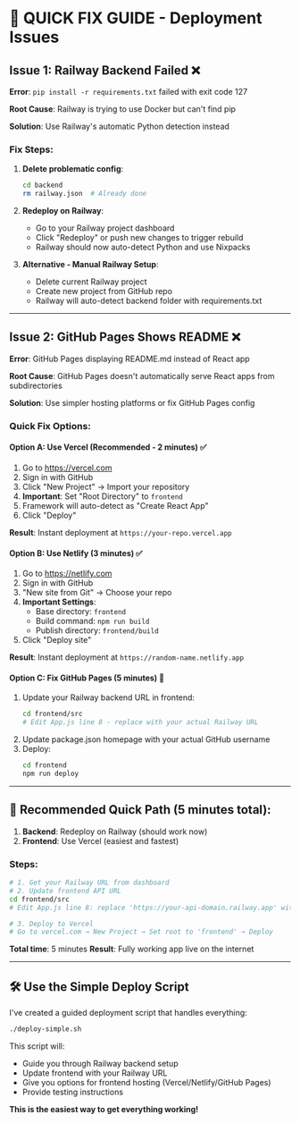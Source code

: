 # 🔧 QUICK FIX GUIDE - Deployment Issues

## Issue 1: Railway Backend Failed ❌

**Error**: `pip install -r requirements.txt` failed with exit code 127

**Root Cause**: Railway is trying to use Docker but can't find pip

**Solution**: Use Railway's automatic Python detection instead

### Fix Steps:
1. **Delete problematic config**:
   ```bash
   cd backend
   rm railway.json  # Already done
   ```

2. **Redeploy on Railway**:
   - Go to your Railway project dashboard
   - Click "Redeploy" or push new changes to trigger rebuild
   - Railway should now auto-detect Python and use Nixpacks

3. **Alternative - Manual Railway Setup**:
   - Delete current Railway project
   - Create new project from GitHub repo
   - Railway will auto-detect backend folder with requirements.txt

---

## Issue 2: GitHub Pages Shows README ❌

**Error**: GitHub Pages displaying README.md instead of React app

**Root Cause**: GitHub Pages doesn't automatically serve React apps from subdirectories

**Solution**: Use simpler hosting platforms or fix GitHub Pages config

### Quick Fix Options:

#### Option A: Use Vercel (Recommended - 2 minutes) ✅
1. Go to https://vercel.com
2. Sign in with GitHub
3. Click "New Project" → Import your repository
4. **Important**: Set "Root Directory" to `frontend`
5. Framework will auto-detect as "Create React App"
6. Click "Deploy"

**Result**: Instant deployment at `https://your-repo.vercel.app`

#### Option B: Use Netlify (3 minutes) ✅
1. Go to https://netlify.com
2. Sign in with GitHub
3. "New site from Git" → Choose your repo
4. **Important Settings**:
   - Base directory: `frontend`
   - Build command: `npm run build`
   - Publish directory: `frontend/build`
5. Click "Deploy site"

**Result**: Instant deployment at `https://random-name.netlify.app`

#### Option C: Fix GitHub Pages (5 minutes) 🔧
1. Update your Railway backend URL in frontend:
   ```bash
   cd frontend/src
   # Edit App.js line 8 - replace with your actual Railway URL
   ```
2. Update package.json homepage with your actual GitHub username
3. Deploy:
   ```bash
   cd frontend
   npm run deploy
   ```

---

## 🚀 Recommended Quick Path (5 minutes total):

1. **Backend**: Redeploy on Railway (should work now)
2. **Frontend**: Use Vercel (easiest and fastest)

### Steps:
```bash
# 1. Get your Railway URL from dashboard
# 2. Update frontend API URL
cd frontend/src
# Edit App.js line 8: replace 'https://your-api-domain.railway.app' with actual URL

# 3. Deploy to Vercel
# Go to vercel.com → New Project → Set root to 'frontend' → Deploy
```

**Total time**: 5 minutes
**Result**: Fully working app live on the internet

---

## 🛠️ Use the Simple Deploy Script

I've created a guided deployment script that handles everything:

```bash
./deploy-simple.sh
```

This script will:
- Guide you through Railway backend setup
- Update frontend with your Railway URL
- Give you options for frontend hosting (Vercel/Netlify/GitHub Pages)
- Provide testing instructions

**This is the easiest way to get everything working!**
